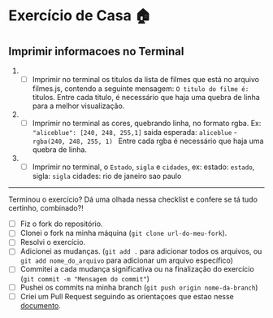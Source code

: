 # Exercício de Casa 🏠 

## Imprimir informacoes no Terminal

1. - [ ] Imprimir no terminal os titulos da lista de filmes que está no arquivo filmes.js, contendo a seguinte mensagem: `O titulo do filme é: ` titulos. Entre cada titulo, é necessário que haja uma quebra de linha para a melhor visualização.

2. - [ ] Imprimir no terminal as cores, quebrando linha, no formato rgba. Ex: `"aliceblue": [240, 248, 255,1]` saida esperada: `aliceblue` - `rgba(240, 248, 255, 1) ` Entre cada rgba é necessário que haja uma quebra de linha.

3. - [ ] Imprimir no terminal, o `Estado`, `sigla` e `cidades`, ex:
estado: `estado`,
sigla: `sigla`
cidades:
rio de janeiro
sao paulo
---

Terminou o exercício? Dá uma olhada nessa checklist e confere se tá tudo certinho, combinado?!

- [ ] Fiz o fork do repositório.
- [ ] Clonei o fork na minha máquina (`git clone url-do-meu-fork`).
- [ ] Resolvi o exercício.
- [ ] Adicionei as mudanças. (`git add .` para adicionar todos os arquivos, ou `git add nome_do_arquivo` para adicionar um arquivo específico)
- [ ] Commitei a cada mudança significativa ou na finalização do exercício (`git commit -m "Mensagem do commit"`)
- [ ] Pushei os commits na minha branch (`git push origin nome-da-branch`)
- [ ] Criei um Pull Request seguindo as orientaçoes que estao nesse [documento](/exercicios/para-casa/instrucoes-pull-request.md).